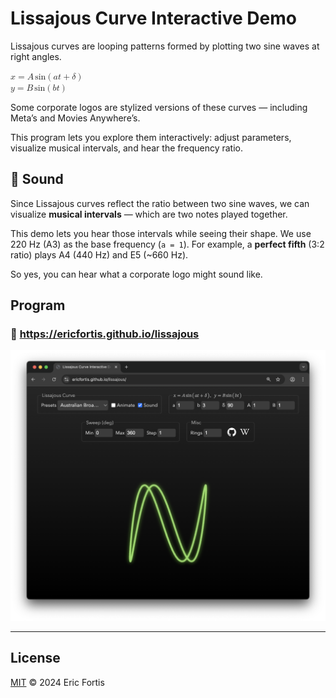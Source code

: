 # Lissajous Curve Interactive Demo


Lissajous curves are looping patterns formed by plotting two sine waves at right angles.

<math>
    <mi>x</mi><mo>=</mo><mi>A</mi><mspace width="2px"/><mi>sin</mi><mo>⁡</mo><mo>(</mo><mi>a</mi><mi>t</mi><mo>+</mo><mi>δ</mi><mo>)</mo>
</math>
<br/>
<math>
    <mi>y</mi><mo>=</mo><mi>B</mi><mspace width="2px"/><mi>sin</mi><mo>⁡</mo><mo>(</mo><mi>b</mi><mi>t</mi><mo>)</mo>
</math>


Some corporate logos are stylized versions of these
curves — including Meta’s and Movies Anywhere’s.

This program lets you explore them interactively: adjust parameters,
visualize musical intervals, and hear the frequency ratio.

## 🎵 Sound

Since Lissajous curves reflect the ratio between two sine waves, we can
visualize **musical intervals** — which are two notes played together.

This demo lets you hear those intervals while seeing their shape.
We use 220 Hz (A3) as the base frequency (`a = 1`). For example, a
**perfect fifth** (3:2 ratio) plays A4 (440 Hz) and E5 (~660 Hz).

So yes, you can hear what a corporate logo might sound like.

## Program

### 🔗 https://ericfortis.github.io/lissajous

![](./README-lissajous-demo.png)

---

## License

[MIT](LICENSE) © 2024 Eric Fortis
